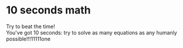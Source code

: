 10 seconds math
===============

Try to beat the time! <br>
You've got 10 seconds: try to solve as many equations as any humanly possible!!!11111one
